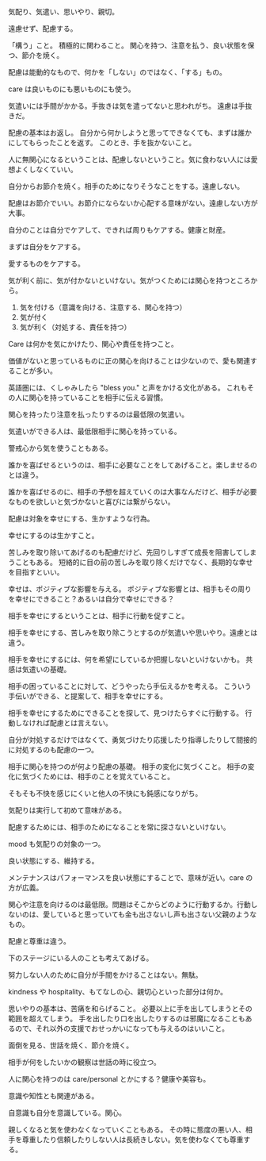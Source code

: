 気配り、気遣い、思いやり、親切。

遠慮せず、配慮する。

「構う」こと。
積極的に関わること。
関心を持つ、注意を払う、良い状態を保つ、節介を焼く。

配慮は能動的なもので、何かを「しない」のではなく、「する」もの。

care は良いものにも悪いものにも使う。

気遣いには手間がかかる。手抜きは気を遣ってないと思われがち。
遠慮は手抜きだ。

配慮の基本はお返し。
自分から何かしようと思ってできなくても、まずは誰かにしてもらったことを返す。
このとき、手を抜かないこと。

人に無関心になるということは、配慮しないということ。気に食わない人には愛想よくしなくていい。

自分からお節介を焼く。相手のためになりそうなことをする。遠慮しない。

配慮はお節介でいい。お節介にならないか心配する意味がない。遠慮しない方が大事。

自分のことは自分でケアして、できれば周りもケアする。健康と財産。

まずは自分をケアする。

愛するものをケアする。

気が利く前に、気が付かないといけない。気がつくためには関心を持つところから。

1. 気を付ける（意識を向ける、注意する、関心を持つ）
2. 気が付く
3. 気が利く（対処する、責任を持つ）

Care は何かを気にかけたり、関心や責任を持つこと。

価値がないと思っているものに正の関心を向けることは少ないので、愛も関連することが多い。

英語圏には、くしゃみしたら "bless you." と声をかける文化がある。
これもその人に関心を持っていることを相手に伝える習慣。

関心を持ったり注意を払ったりするのは最低限の気遣い。

気遣いができる人は、最低限相手に関心を持っている。

警戒心から気を使うこともある。

誰かを喜ばせるというのは、相手に必要なことをしてあげること。楽しませるのとは違う。

誰かを喜ばせるのに、相手の予想を超えていくのは大事なんだけど、相手が必要なものを欲しいと気づかないと喜びには繋がらない。

配慮は対象を幸せにする、生かすような行為。

幸せにするのは生かすこと。

苦しみを取り除いてあげるのも配慮だけど、先回りしすぎて成長を阻害してしまうこともある。
短絡的に目の前の苦しみを取り除くだけでなく、長期的な幸せを目指すといい。

幸せは、ポジティブな影響を与える。
ポジティブな影響とは、相手もその周りを幸せにできること？あるいは自分で幸せにできる？

相手を幸せにするということは、相手に行動を促すこと。

相手を幸せにする、苦しみを取り除こうとするのが気遣いや思いやり。遠慮とは違う。

相手を幸せにするには、何を希望にしているか把握しないといけないかも。
共感は気遣いの基礎。

相手の困っていることに対して、どうやったら手伝えるかを考える。
こういう手伝いができる、と提案して、相手を幸せにする。

相手を幸せにするためにできることを探して、見つけたらすぐに行動する。
行動しなければ配慮とは言えない。

自分が対処するだけではなくて、勇気づけたり応援したり指導したりして間接的に対処するのも配慮の一つ。

相手に関心を持つのが何より配慮の基礎。
相手の変化に気づくこと。
相手の変化に気づくためには、相手のことを覚えていること。

そもそも不快を感じにくいと他人の不快にも鈍感になりがち。

気配りは実行して初めて意味がある。

配慮するためには、相手のためになることを常に探さないといけない。

mood も気配りの対象の一つ。

良い状態にする、維持する。

メンテナンスはパフォーマンスを良い状態にすることで、意味が近い。care の方が広義。

関心や注意を向けるのは最低限。問題はそこからどのように行動するか。行動しないのは、愛していると思っていても金も出さないし声も出さない父親のようなもの。

配慮と尊重は違う。

下のステージにいる人のことも考えてあげる。

努力しない人のために自分が手間をかけることはない。無駄。

kindness や hospitality、もてなしの心、親切心といった部分は何か。

思いやりの基本は、苦痛を和らげること。
必要以上に手を出してしまうとその範囲を超えてしまう。
手を出したり口を出したりするのは邪魔になることもあるので、それ以外の支援でおせっかいになっても与えるのはいいこと。

面倒を見る、世話を焼く、節介を焼く。

相手が何をしたいかの観察は世話の時に役立つ。

人に関心を持つのは care/personal とかにする？健康や美容も。

意識や知性とも関連がある。

自意識も自分を意識している。関心。

親しくなると気を使わなくなっていくこともある。
その時に態度の悪い人、相手を尊重したり信頼したりしない人は長続きしない。気を使わなくても尊重する。
